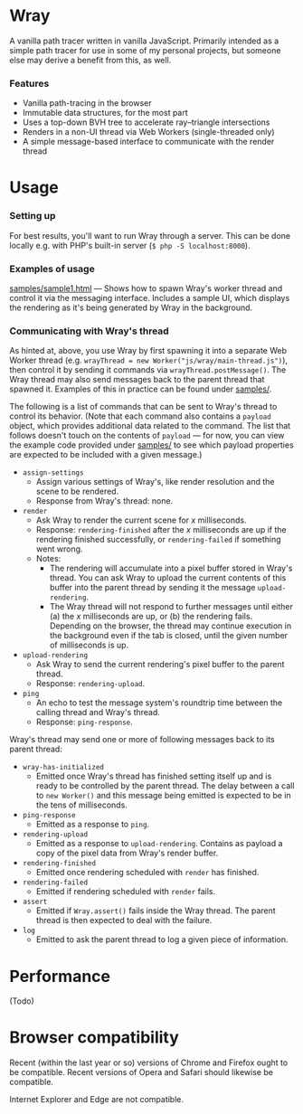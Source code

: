 # Wray
A vanilla path tracer written in vanilla JavaScript. Primarily intended as a simple path tracer for use in some of my personal projects, but someone else may derive a benefit from this, as well.

### Features
- Vanilla path-tracing in the browser
- Immutable data structures, for the most part
- Uses a top-down BVH tree to accelerate ray&ndash;triangle intersections
- Renders in a non-UI thread via Web Workers (single-threaded only)
- A simple message-based interface to communicate with the render thread

# Usage
### Setting up
For best results, you'll want to run Wray through a server. This can be done locally e.g. with PHP's built-in server (`$ php -S localhost:8000`).

### Examples of usage
[samples/sample1.html](samples/sample1.html) &mdash; Shows how to spawn Wray's worker thread and control it via the messaging interface. Includes a sample UI, which displays the rendering as it's being generated by Wray in the background.

### Communicating with Wray's thread
As hinted at, above, you use Wray by first spawning it into a separate Web Worker thread (e.g. `wrayThread = new Worker("js/wray/main-thread.js")`), then control it by sending it commands via `wrayThread.postMessage()`. The Wray thread may also send messages back to the parent thread that spawned it. Examples of this in practice can be found under [samples/](samples/).

The following is a list of commands that can be sent to Wray's thread to control its behavior. (Note that each command also contains a `payload` object, which provides additional data related to the command. The list that follows doesn't touch on the contents of `payload` &mdash; for now, you can view the example code provided under [samples/](samples/) to see which payload properties are expected to be included with a given message.)
- `assign-settings`
    - Assign various settings of Wray's, like render resolution and the scene to be rendered.
    - Response from Wray's thread: none.
- `render`
    - Ask Wray to render the current scene for _x_ milliseconds.
    - Response: `rendering-finished` after the _x_ milliseconds are up if the rendering finished successfully, or `rendering-failed` if something went wrong.
    - Notes:
        - The rendering will accumulate into a pixel buffer stored in Wray's thread. You can ask Wray to upload the current contents of this buffer into the parent thread by sending it the message `upload-rendering`.
        - The Wray thread will not respond to further messages until either (a) the _x_ milliseconds are up, or (b) the rendering fails. Depending on the browser, the thread may continue execution in the background even if the tab is closed, until the given number of milliseconds is up.
- `upload-rendering`
    - Ask Wray to send the current rendering's pixel buffer to the parent thread.
    - Response: `rendering-upload`.
- `ping`
    - An echo to test the message system's roundtrip time between the calling thread and Wray's thread.
    - Response: `ping-response`.

Wray's thread may send one or more of following messages back to its parent thread:
- `wray-has-initialized`
    - Emitted once Wray's thread has finished setting itself up and is ready to be controlled by the parent thread. The delay between a call to `new Worker()` and this message being emitted is expected to be in the tens of milliseconds.
- `ping-response`
    - Emitted as a response to `ping`.
- `rendering-upload`
    - Emitted as a response to `upload-rendering`. Contains as payload a copy of the pixel data from Wray's render buffer.
- `rendering-finished`
    - Emitted once rendering scheduled with `render` has finished.
- `rendering-failed`
    - Emitted if rendering scheduled with `render` fails.
- `assert`
    - Emitted if `Wray.assert()` fails inside the Wray thread. The parent thread is then expected to deal with the failure.
- `log`
    - Emitted to ask the parent thread to log a given piece of information.

# Performance
(Todo)

# Browser compatibility
Recent (within the last year or so) versions of Chrome and Firefox ought to be compatible. Recent versions of Opera and Safari should likewise be compatible.

Internet Explorer and Edge are not compatible.
